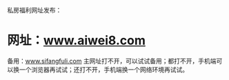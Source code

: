 私房福利网址发布：
# 网址：<a href="http://www.aiwei8.com/" rel="nofollow">www.aiwei8.com</a>
备用：<a href="http://www.sifangfuli.com/" rel="nofollow">www.sifangfuli.com</a>
主网址打不开，可以试试备用；都打不开，手机端可以换一个浏览器再试试；还打不开，手机端换一个网络环境再试试。
